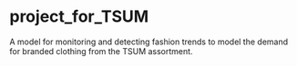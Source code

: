 # project_for_TSUM
A model for monitoring and detecting fashion trends to model the demand for branded clothing from the TSUM assortment.

